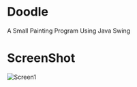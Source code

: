 # Doodle
A Small Painting Program Using Java Swing

# ScreenShot
![Screen1](http://i.imgur.com/ha8475l.png?2 "Doodle!")
